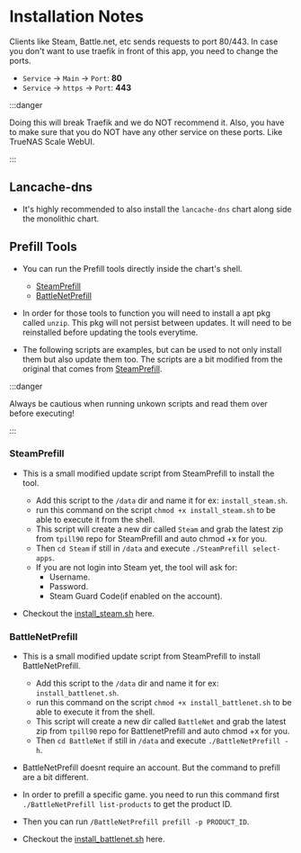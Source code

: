 # Installation Notes

Clients like Steam, Battle.net, etc sends requests to port 80/443.
In case you don't want to use traefik in front of this app, you need to change the ports.

- `Service` -> `Main` -> `Port`: **80**
- `Service` -> `https` -> `Port`: **443**

:::danger

Doing this will break Traefik and we do NOT recommend it.
Also, you have to make sure that you do NOT have any other service on these ports.
Like TrueNAS Scale WebUI.

:::

## Lancache-dns

- It's highly recommended to also install the `lancache-dns` chart along side the monolithic chart.

## Prefill Tools

- You can run the Prefill tools directly inside the chart's shell.
  - [SteamPrefill](https://github.com/tpill90/steam-lancache-prefill)
  - [BattleNetPrefill](https://github.com/tpill90/battlenet-lancache-prefill)

- In order for those tools to function you will need to install a apt pkg called `unzip`. This pkg will not persist between updates. It will need to be reinstalled before updating the tools everytime.

- The following scripts are examples, but can be used to not only install them but also update them too. The scripts are a bit modified from the original that comes from [SteamPrefill](https://github.com/tpill90/steam-lancache-prefill/blob/master/scripts/update.sh).

:::danger

Always be cautious when running unkown scripts and read them over before executing!

:::

### SteamPrefill

- This is a small modified update script from SteamPrefill to install the tool.
  - Add this script to the `/data` dir and name it for ex: `install_steam.sh`.
  - run this command on the script `chmod +x install_steam.sh` to be able to execute it from the shell.
  - This script will create a new dir called `Steam` and grab the latest zip from `tpill90` repo for SteamPrefill and auto chmod +x for you.
  - Then `cd Steam` if still in `/data` and execute `./SteamPrefill select-apps`.
  - If you are not login into Steam yet, the tool will ask for:
    - Username.
    - Password.
    - Steam Guard Code(if enabled on the account).

- Checkout the [install_steam.sh](https://gist.github.com/Xstar97/769878e95e4c505d7339fc840b88c82e) here.

### BattleNetPrefill

- This is a small modified update script from SteamPrefill to install BattleNetPrefill.
  - Add this script to the `/data` dir and name it for ex: `install_battlenet.sh`.
  - run this command on the script `chmod +x install_battlenet.sh` to be able to execute it from the shell.
  - This script will create a new dir called `BattleNet` and grab the latest zip from `tpill90` repo for BattlenetPrefill and auto chmod +x for you.
  - Then `cd BattleNet` if still in `/data` and execute `./BattleNetPrefill -h`.

- BattleNetPrefill doesnt require an account. But the command to prefill are a bit different.
- In order to prefill a specific game. you need to run this command first `./BattleNetPrefill list-products` to get the product ID.
- Then you can run `/BattleNetPrefill prefill -p PRODUCT_ID`.

- Checkout the [install_battlenet.sh](https://gist.github.com/Xstar97/ebb42ccbd9b00a1407e363dbd917309b) here.

